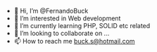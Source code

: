 - 👋 Hi, I’m @FernandoBuck
- 👀 I’m interested in Web development
- 🌱 I’m currently learning PHP, SOLID etc related
- 💞️ I’m looking to collaborate on ...
- 📫 How to reach me buck.s@hotmail.com

<!---
FernandoBuck/FernandoBuck is a ✨ special ✨ repository because its `README.md` (this file) appears on your GitHub profile.
You can click the Preview link to take a look at your changes.
--->
